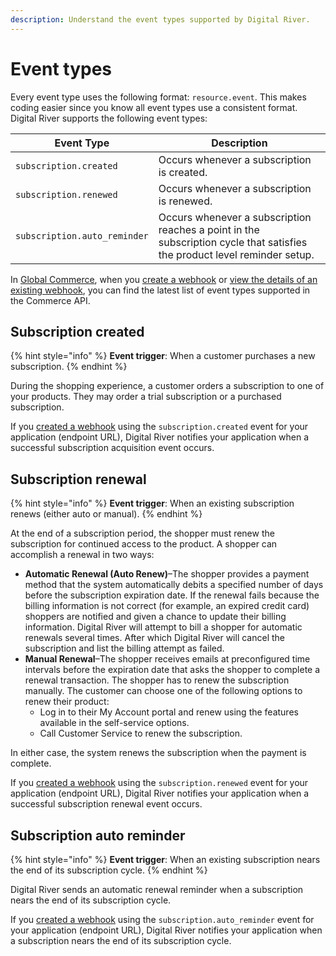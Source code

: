 ```yaml
---
description: Understand the event types supported by Digital River.
---
```


# Event types

Every event type uses the following format: `resource.event`. This makes coding easier since you know all event types use a consistent format. Digital River supports the following event types:

| Event Type                   | Description                                                                                                                |
| ---------------------------- | -------------------------------------------------------------------------------------------------------------------------- |
| `subscription.created`       | Occurs whenever a subscription is created.                                                                                 |
| `subscription.renewed`       | Occurs whenever a subscription is renewed.                                                                                 |
| `subscription.auto_reminder` | Occurs whenever a subscription reaches a point in the subscription cycle that satisfies the product level reminder setup.  |

In [Global Commerce](https://gc.digitalriver.com/gc/ent/login.do), when you [create a webhook](../webhooks/creating-a-webhook.md) or [view the details of an existing webhook](../webhooks/searching-for-a-webhook.md), you can find the latest list of event types supported in the Commerce API.

## Subscription created

{% hint style="info" %}
**Event trigger**: When a customer purchases a new subscription.
{% endhint %}

During the shopping experience, a customer orders a subscription to one of your products. They may order a trial subscription or a purchased subscription.

If you [created a webhook](../webhooks/creating-a-webhook.md) using the `subscription.created` event for your application (endpoint URL), Digital River notifies your application when a successful subscription acquisition event occurs.

## Subscription renewal

{% hint style="info" %}
**Event trigger**: When an existing subscription renews (either auto or manual).
{% endhint %}

At the end of a subscription period, the shopper must renew the subscription for continued access to the product. A shopper can accomplish a renewal in two ways:

* **Automatic Renewal (Auto Renew)**–The shopper provides a payment method that the system automatically debits a specified number of days before the subscription expiration date. If the renewal fails because the billing information is not correct (for example, an expired credit card) shoppers are notified and given a chance to update their billing information. Digital River will attempt to bill a shopper for automatic renewals several times. After which Digital River will cancel the subscription and list the billing attempt as failed.
* **Manual Renewal**–The shopper receives emails at preconfigured time intervals before the expiration date that asks the shopper to complete a renewal transaction. The shopper has to renew the subscription manually. The customer can choose one of the following options to renew their product:
  * Log in to their My Account portal and renew using the features available in the self-service options.
  * Call Customer Service to renew the subscription.

In either case, the system renews the subscription when the payment is complete.

If you [created a webhook](../webhooks/creating-a-webhook.md) using the `subscription.renewed` event for your application (endpoint URL), Digital River notifies your application when a successful subscription renewal event occurs.

## Subscription auto reminder

{% hint style="info" %}
**Event trigger**: When an existing subscription nears the end of its subscription cycle.
{% endhint %}

Digital River sends an automatic renewal reminder when a subscription nears the end of its subscription cycle.&#x20;

If you [created a webhook](../webhooks/creating-a-webhook.md) using the `subscription.auto_reminder` event for your application (endpoint URL), Digital River notifies your application when a subscription nears the end of its subscription cycle.
